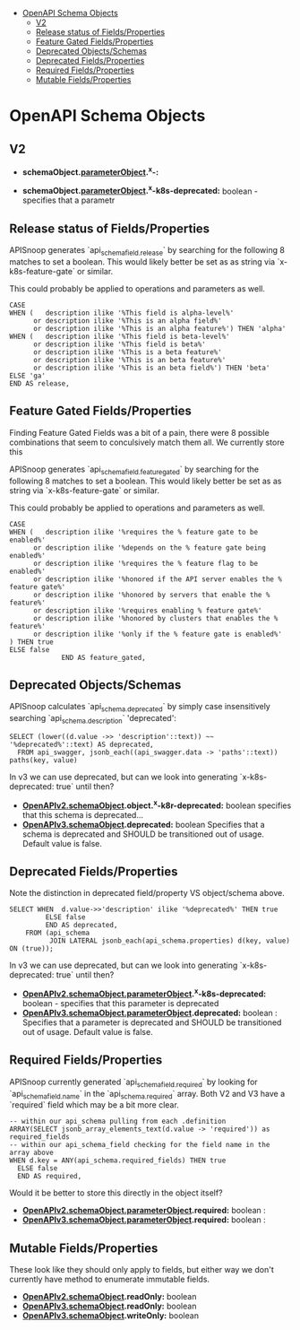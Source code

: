 - [OpenAPI Schema Objects](#sec-1)
  - [V2](#sec-1-1)
  - [Release status of Fields/Properties](#sec-1-2)
  - [Feature Gated Fields/Properties](#sec-1-3)
  - [Deprecated Objects/Schemas](#sec-1-4)
  - [Deprecated Fields/Properties](#sec-1-5)
  - [Required Fields/Properties](#sec-1-6)
  - [Mutable Fields/Properties](#sec-1-7)


# OpenAPI Schema Objects<a id="sec-1"></a>

## V2<a id="sec-1-1"></a>

-   **schemaObject.[parameterObject](https://swagger.io/specification/v2/#parameterObject).<sup>x</sup>-:** 

-   **schemaObject.[parameterObject](https://swagger.io/specification/v2/#parameterObject).<sup>x</sup>-k8s-deprecated:** boolean - specifies that a parametr

## Release status of Fields/Properties<a id="sec-1-2"></a>

APISnoop generates \`api<sub>schema</sub><sub>field.release</sub>\` by searching for the following 8 matches to set a boolean. This would likely better be set as as string via \`x-k8s-feature-gate\` or similar.

This could probably be applied to operations and parameters as well.

```sql-mode
CASE
WHEN (   description ilike '%This field is alpha-level%'
      or description ilike '%This is an alpha field%'
      or description ilike '%This is an alpha feature%') THEN 'alpha'
WHEN (   description ilike '%This field is beta-level%'
      or description ilike '%This field is beta%'
      or description ilike '%This is a beta feature%'
      or description ilike '%This is an beta feature%'
      or description ilike '%This is an beta field%') THEN 'beta'
ELSE 'ga'
END AS release,
```

## Feature Gated Fields/Properties<a id="sec-1-3"></a>

Finding Feature Gated Fields was a bit of a pain, there were 8 possible combinations that seem to conculsively match them all. We currently store this

APISnoop generates \`api<sub>schema</sub><sub>field.feature</sub><sub>gated</sub>\` by searching for the following 8 matches to set a boolean. This would likely better be set as as string via \`x-k8s-feature-gate\` or similar.

This could probably be applied to operations and parameters as well.

```sql-mode
CASE
WHEN (   description ilike '%requires the % feature gate to be enabled%'
      or description ilike '%depends on the % feature gate being enabled%'
      or description ilike '%requires the % feature flag to be enabled%'
      or description ilike '%honored if the API server enables the % feature gate%'
      or description ilike '%honored by servers that enable the % feature%'
      or description ilike '%requires enabling % feature gate%'
      or description ilike '%honored by clusters that enables the % feature%'
      or description ilike '%only if the % feature gate is enabled%'
) THEN true
ELSE false
             END AS feature_gated,
```

## Deprecated Objects/Schemas<a id="sec-1-4"></a>

APISnoop calculates \`api<sub>schema.deprecated</sub>\` by simply case insensitively searching \`api<sub>schema.description</sub>\` 'deprecated':

```sql-mode
SELECT (lower((d.value ->> 'description'::text)) ~~ '%deprecated%'::text) AS deprecated,
  FROM api_swagger, jsonb_each((api_swagger.data -> 'paths'::text)) paths(key, value)
```

In v3 we can use deprecated, but can we look into generating \`x-k8s-deprecated: true\` until then?

-   **[OpenAPIv2.schemaObject](https://swagger.io/specification/v2/#schemaObject).object.<sup>x</sup>-k8r-deprecated:** boolean specifies that this schema is deprecated&#x2026;
-   **[OpenAPIv3.schemaObject](https://swagger.io/specification/v2/#schemaObject).deprecated:** boolean Specifies that a schema is deprecated and SHOULD be transitioned out of usage. Default value is false.

## Deprecated Fields/Properties<a id="sec-1-5"></a>

Note the distinction in deprecated field/property VS object/schema above.

```sql-mode
SELECT WHEN  d.value->>'description' ilike '%deprecated%' THEN true
         ELSE false
         END AS deprecated,
    FROM (api_schema
          JOIN LATERAL jsonb_each(api_schema.properties) d(key, value) ON (true));
```

In v3 we can use deprecated, but can we look into generating \`x-k8s-deprecated: true\` until then?

-   **[OpenAPIv2.schemaObject.parameterObject](https://swagger.io/specification/v2/#parameterObject).<sup>x</sup>-k8s-deprecated:** boolean - specifies that this parameter is deprecated
-   **[OpenAPIv3.schemaObject.parameterObject](https://swagger.io/specification/#parameterObject).deprecated:** boolean : Specifies that a parameter is deprecated and SHOULD be transitioned out of usage. Default value is false.

## Required Fields/Properties<a id="sec-1-6"></a>

APISnoop currently generated \`api<sub>schema</sub><sub>field.required</sub>\` by looking for \`api<sub>schema</sub><sub>field.name</sub>\` in the \`api<sub>schema.required</sub>\` array. Both V2 and V3 have a \`required\` field which may be a bit more clear.

```sql-mode
-- within our api_schema pulling from each .definition
ARRAY(SELECT jsonb_array_elements_text(d.value -> 'required')) as required_fields
-- within our api_schema_field checking for the field name in the array above
WHEN d.key = ANY(api_schema.required_fields) THEN true
  ELSE false
  END AS required,
```

Would it be better to store this directly in the object itself?

-   **[OpenAPIv2.schemaObject.parameterObject](https://swagger.io/specification/v2/#parameterObject).required:** boolean :
-   **[OpenAPIv3.schemaObject.parameterObject](https://swagger.io/specification/#parameterObject).required:** boolean :

## Mutable Fields/Properties<a id="sec-1-7"></a>

These look like they should only apply to fields, but either way we don't currently have method to enumerate immutable fields.

-   **[OpenAPIv2.schemaObject](https://swagger.io/specification/v2/#schemaObject).readOnly:** boolean
-   **[OpenAPIv3.schemaObject](https://swagger.io/specification/v2/#schemaObject).readOnly:** boolean
-   **[OpenAPIv3.schemaObject](https://swagger.io/specification/v2/#schemaObject).writeOnly:** boolean
